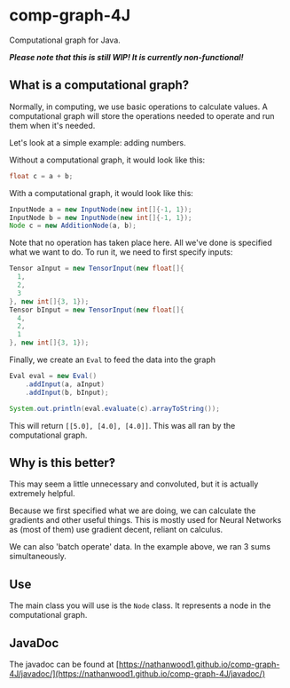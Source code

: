 # comp-graph-4J
Computational graph for Java.

***Please note that this is still WIP! It is currently non-functional!***

## What is a computational graph?

Normally, in computing, we use basic operations to calculate values. A computational graph will store the operations needed to operate and run them when it's needed.

Let's look at a simple example: adding numbers.

Without a computational graph, it would look like this:
```java
float c = a + b;
```
With a computational graph, it would look like this:
```java
InputNode a = new InputNode(new int[]{-1, 1});
InputNode b = new InputNode(new int[]{-1, 1});
Node c = new AdditionNode(a, b);
```
Note that no operation has taken place here. All we've done is specified what we want to do. To run it, we need to first specify inputs:
```java
Tensor aInput = new TensorInput(new float[]{
  1,
  2,
  3
}, new int[]{3, 1});
Tensor bInput = new TensorInput(new float[]{
  4,
  2,
  1
}, new int[]{3, 1});
```
Finally, we create an `Eval` to feed the data into the graph
```java
Eval eval = new Eval()
    .addInput(a, aInput)
    .addInput(b, bInput);

System.out.println(eval.evaluate(c).arrayToString());
```
This will return `[[5.0], [4.0], [4.0]]`. This was all ran by the computational graph.
## Why is this better‽

This may seem a little unnecessary and convoluted, but it is actually extremely helpful.

Because we first specified what we are doing, we can calculate the gradients and other useful things. This is mostly used for Neural Networks as (most of them) use gradient decent, reliant on calculus.

We can also 'batch operate' data. In the example above, we ran 3 sums simultaneously.

## Use

The main class you will use is the `Node` class. It represents a node in the computational graph.

## JavaDoc
The javadoc can be found at [https://nathanwood1.github.io/comp-graph-4J/javadoc/](https://nathanwood1.github.io/comp-graph-4J/javadoc/)
